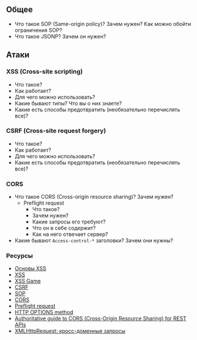 ## Общее

* Что такое SOP (Same-origin policy)? Зачем нужен? Как можно обойти ограничения SOP?
* Что такое JSONP? Зачем он нужен?

## Атаки

### XSS (Cross-site scripting)

* Что такое?
* Как работает?
* Для чего можно использовать?
* Какие бывают типы? Что вы о них знаете?
* Какие есть способы предотвратить (необязательно перечислять все)?

### CSRF (Cross-site request forgery)

* Что такое?
* Как работает?
* Для чего можно использовать?
* Какие есть способы предотвратить (необязательно перечислять все)?

### CORS

* Что такое CORS (Cross-origin resource sharing)? Зачем нужен?
	* Preflight request
		* Что такое?
		* Зачем нужен?
		* Какие запросы его требуют?
		* Что он в себе содержит?
		* Как на него отвечает сервер?
* Какие бывают `Access-control-*` заголовки? Зачем они нужны?

### Ресурсы

* [Основы XSS](https://hackware.ru/?p=1174&PageSpeed=noscript)
* [XSS](https://portswigger.net/web-security/cross-site-scripting)
* [XSS Game](https://xss-game.appspot.com/level1)
* [CSRF](https://portswigger.net/web-security/csrf)
* [SOP](https://developer.mozilla.org/en/docs/Web/Security/Same-origin_policy)
* [CORS](https://developer.mozilla.org/en-US/docs/Web/HTTP/CORS)
* [Preflight request](https://developer.mozilla.org/en-US/docs/Glossary/Preflight_request)
* [HTTP OPTIONS method](https://developer.mozilla.org/en-US/docs/Web/HTTP/Methods/OPTIONS)
* [Authoritative guide to CORS (Cross-Origin Resource Sharing) for REST APIs](https://www.moesif.com/blog/technical/cors/Authoritative-Guide-to-CORS-Cross-Origin-Resource-Sharing-for-REST-APIs/)
* [XMLHttpRequest: кросс-доменные запросы](https://learn.javascript.ru/xhr-crossdomain)